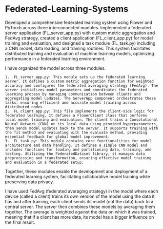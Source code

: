 # Federated-Learning-Systems

Developed a comprehensive federated learning system using Flower and PyTorch across three interconnected modules. Implemented a federated server application (FL_server_app.py) with custom metric aggregation and FedAvg strategy, created a client application (FL_client_app.py) for model training and evaluation, and designed a task module (FL_task.py) including a CNN model, data loading, and training routines. This system facilitates distributed training and evaluation of machine learning models, optimizing performance in a federated learning environment.

I have organized the model across three modules.

	1.	FL_server_app.py: This module sets up the federated learning server. It defines a custom metric aggregation function for weighted accuracy and configures the federated averaging strategy (FedAvg). The server initializes model parameters and coordinates the federated learning process by managing communication between clients and aggregating model updates. The ServerApp component orchestrates these tasks, ensuring efficient and accurate model training across distributed nodes.
	2.	FL_client_app.py: This file implements the client-side logic for federated learning. It defines a FlowerClient class that performs local model training and evaluation. The client trains a Convolutional Neural Network (CNN) on its local data using provided hyperparameters, then sends model updates back to the server. It supports training with the fit method and evaluating with the evaluate method, providing essential feedback for global model improvement.
	3.	FL_task.py: This module contains core functionalities for model architecture and data handling. It defines a simple CNN model and includes functions for loading and partitioning data, training, and testing. Utilizing the FederatedDataset library, it manages data preprocessing and transformation, ensuring effective model training and evaluation in a federated setup.

Together, these modules enable the development and deployment of a federated learning system, facilitating collaborative model training while preserving data privacy.

I have used FedAvg (federated averaging strategy) in the model where each device (called a client) trains its own version of the model using the data it has and after training, each client sends its model (not the data) back to a central server. The server then combines these models by averaging them together. The average is weighted against the data on which it was trained, meaning that if a client has more data, its model has a bigger influence on the final result.
